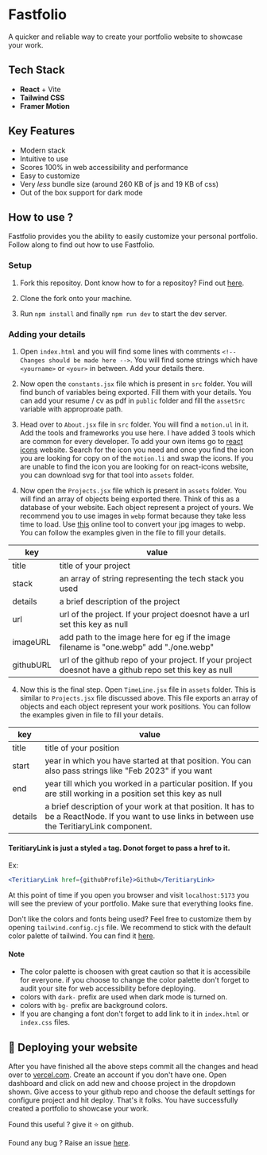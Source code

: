 # Fastfolio

A quicker and reliable way to create your portfolio website to showcase your work.

## Tech Stack

- **React** + Vite
- **Tailwind CSS**
- **Framer Motion**

## Key Features

- Modern stack
- Intuitive to use
- Scores 100% in web accessibility and performance
- Easy to customize
- Very _less_ bundle size (around 260 KB of js and 19 KB of css)
- Out of the box support for dark mode

## How to use ?

Fastfolio provides you the ability to easily customize your personal portfolio. Follow along to find out how to use Fastfolio.

### Setup

1. Fork this repositoy. Dont know how to for a repositoy? Find out [here](https://docs.github.com/en/get-started/quickstart/fork-a-repo).

2. Clone the fork onto your machine.

3. Run `npm install` and finally `npm run dev` to start the dev server.

### Adding your details

1. Open `index.html` and you will find some lines with comments `<!-- Changes should be made here -->`. You will find some strings which have `<yourname>` or `<your>` in between. Add your details there.

2. Now open the `constants.jsx` file which is present in `src` folder. You will find bunch of variables being exported. Fill them with your details. You can add your resume / cv as pdf in `public` folder and fill the `assetSrc` variable with approproate path.

3. Head over to `About.jsx` file in `src` folder. You will find a `motion.ul` in it. Add the tools and frameworks you use here. I have added 3 tools which are common for every developer. To add your own items go to [react icons](https://react-icons.github.io/react-icons) website. Search for the icon you need and once you find the icon you are looking for copy on of the `motion.li` and swap the icons. If you are unable to find the icon you are looking for on react-icons website, you can download svg for that tool into `assets` folder.

4. Now open the `Projects.jsx` file which is present in `assets` folder. You will find an array of objects being exported there. Think of this as a database of your website. Each object represent a project of yours. We recommend you to use images in `webp` format because they take less time to load. Use [this](https://www.freeconvert.com/jpg-to-webp) online tool to convert your jpg images to webp. You can follow the examples given in the file to fill your details.

| **key**   | **value**                                                                                               |
| --------- | ------------------------------------------------------------------------------------------------------- |
| title     | title of your project                                                                                   |
| stack     | an array of string representing the tech stack you used                                                 |
| details   | a brief description of the project                                                                      |
| url       | url of the project. If your project doesnot have a url set this key as null                             |
| imageURL  | add path to the image here for eg if the image filename is "one.webp" add "./one.webp"                  |
| githubURL | url of the github repo of your project. If your project doesnot have a github repo set this key as null |

4. Now this is the final step. Open `TimeLine.jsx` file in `assets` folder. This is similar to `Projects.jsx` file discussed above. This file exports an array of objects and each object represent your work positions. You can follow the examples given in file to fill your details.

| key     | value                                                                                                                                             |
| ------- | ------------------------------------------------------------------------------------------------------------------------------------------------- |
| title   | title of your position                                                                                                                            |
| start   | year in which you have started at that position. You can also pass strings like "Feb 2023" if you want                                            |
| end     | year till which you worked in a particular position. If you are still working in a position set this key as null                                  |
| details | a brief description of your work at that position. It has to be a ReactNode. If you want to use links in between use the TeritiaryLink component. |

#### TeritiaryLink is just a styled `a` tag. Donot forget to pass a href to it.

Ex:

```jsx
<TeritiaryLink href={githubProfile}>Github</TeritiaryLink>
```

At this point of time if you open you browser and visit `localhost:5173` you will see the preview of your portfolio. Make sure that everything looks fine.

Don't like the colors and fonts being used? Feel free to customize them by opening `tailwind.config.cjs` file.
We recommend to stick with the default color palette of tailwind. You can find it [here](https://tailwindcss.com/docs/customizing-colors#default-color-palette).

#### Note

- The color palette is choosen with great caution so that it is accessibile for everyone. if you choose to change the color palette don't forget to audit your site for web accessibility before deploying.
- colors with `dark-` prefix are used when dark mode is turned on.
- colors with `bg-` prefix are background colors.
- If you are changing a font don't forget to add link to it in `index.html` or `index.css` files.

## 🚀 Deploying your website

After you have finished all the above steps commit all the changes and head over to [vercel.com](https://vercel.com/). Create an account if you don't have one. Open dashboard and click on add new and choose project in the dropdown shown. Give access to your github repo and choose the default settings for configure project and hit deploy. That's it folks. You have successfully created a portfolio to showcase your work.

Found this useful ? give it ⭐ on github.

Found any bug ? Raise an issue [here](https://github.com/bhendi-boi/fastfolio/issues).
